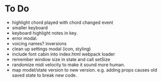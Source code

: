 # To Do
- highlight chord played with chord changed event
- smaller keyboard
- keyboard highlight notes in key.
- error modal.
- voicing names? inversions
- clean up settings modal (icon, styling)
- include font cabin into index.html webpack loader
- remember window size in state and call setSize
- randomize midi velocity to make it sound more human.
- map model/state version to new version. e.g. adding props causes old saved state to break new code.